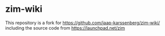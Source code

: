 zim-wiki
========

This repository is a fork for https://github.com/jaap-karssenberg/zim-wiki/ including the source code from https://launchpad.net/zim

